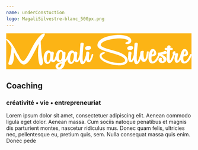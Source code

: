 ```yaml
---
name: underConstuction
logo: MagaliSilvestre-blanc_500px.png
---
```



![Magali Silvestre](MagaliSilvestre_fondJaune-500px.png)

## Coaching
### créativité • vie • entrepreneuriat

Lorem ipsum dolor sit amet, consectetuer adipiscing elit. Aenean commodo ligula eget dolor. Aenean massa. Cum sociis natoque penatibus et magnis dis parturient montes, nascetur ridiculus mus. Donec quam felis, ultricies nec, pellentesque eu, pretium quis, sem. Nulla consequat massa quis enim. Donec pede
